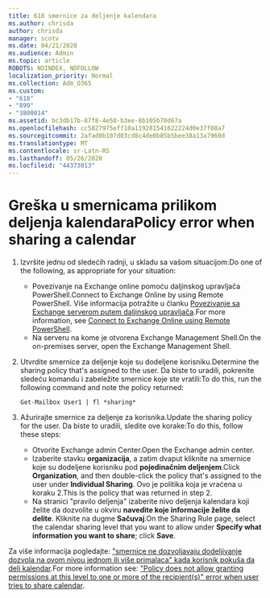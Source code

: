 ```yaml
---
title: 618 smernice za deljenje kalendara
ms.author: chrisda
author: chrisda
manager: scotv
ms.date: 04/21/2020
ms.audience: Admin
ms.topic: article
ROBOTS: NOINDEX, NOFOLLOW
localization_priority: Normal
ms.collection: Adm_O365
ms.custom:
- "618"
- "899"
- "3800014"
ms.assetid: bc3db17b-87f8-4e50-b3ee-8b105b70d67a
ms.openlocfilehash: cc5827975eff10a119281541622224d0e37f08a7
ms.sourcegitcommit: 2afad0b107d03cd8c4de0b85b5bee38a13a7960d
ms.translationtype: MT
ms.contentlocale: sr-Latn-RS
ms.lasthandoff: 05/26/2020
ms.locfileid: "44373013"
---
```

# <a name="policy-error-when-sharing-a-calendar"></a><span data-ttu-id="99a10-102">Greška u smernicama prilikom deljenja kalendara</span><span class="sxs-lookup"><span data-stu-id="99a10-102">Policy error when sharing a calendar</span></span>

1. <span data-ttu-id="99a10-103">Izvršite jednu od sledećih radnji, u skladu sa vašom situacijom:</span><span class="sxs-lookup"><span data-stu-id="99a10-103">Do one of the following, as appropriate for your situation:</span></span>
    - <span data-ttu-id="99a10-104">Povezivanje na Exchange online pomoću daljinskog upravljača PowerShell.</span><span class="sxs-lookup"><span data-stu-id="99a10-104">Connect to Exchange Online by using Remote PowerShell.</span></span> <span data-ttu-id="99a10-105">Više informacija potražite u članku [Povezivanje sa Exchange serverom putem daljinskog upravljača](https://technet.microsoft.com/library/jj984289%28v=exchg.160%29.aspx).</span><span class="sxs-lookup"><span data-stu-id="99a10-105">For more information, see [Connect to Exchange Online using Remote PowerShell](https://technet.microsoft.com/library/jj984289%28v=exchg.160%29.aspx).</span></span>
    - <span data-ttu-id="99a10-106">Na serveru na kome je otvorena Exchange Management Shell.</span><span class="sxs-lookup"><span data-stu-id="99a10-106">On the on-premises server, open the Exchange Management Shell.</span></span>
2. <span data-ttu-id="99a10-107">Utvrdite smernice za deljenje koje su dodeljene korisniku.</span><span class="sxs-lookup"><span data-stu-id="99a10-107">Determine the sharing policy that's assigned to the user.</span></span> <span data-ttu-id="99a10-108">Da biste to uradili, pokrenite sledeću komandu i zabeležite smernice koje ste vratili:</span><span class="sxs-lookup"><span data-stu-id="99a10-108">To do this, run the following command and note the policy returned:</span></span>

    `
    Get-Mailbox User1 | fl *sharing*
    `

3. <span data-ttu-id="99a10-109">Ažurirajte smernice za deljenje za korisnika.</span><span class="sxs-lookup"><span data-stu-id="99a10-109">Update the sharing policy for the user.</span></span> <span data-ttu-id="99a10-110">Da biste to uradili, sledite ove korake:</span><span class="sxs-lookup"><span data-stu-id="99a10-110">To do this, follow these steps:</span></span>
    - <span data-ttu-id="99a10-111">Otvorite Exchange admin Center.</span><span class="sxs-lookup"><span data-stu-id="99a10-111">Open the Exchange admin center.</span></span>
    - <span data-ttu-id="99a10-112">Izaberite stavku **organizacija**, a zatim dvaput kliknite na smernice koje su dodeljene korisniku pod **pojedinačnim deljenjem**.</span><span class="sxs-lookup"><span data-stu-id="99a10-112">Click **Organization**, and then double-click the policy that's assigned to the user under **Individual Sharing**.</span></span> <span data-ttu-id="99a10-113">Ovo je politika koja je vraćena u koraku 2.</span><span class="sxs-lookup"><span data-stu-id="99a10-113">This is the policy that was returned in step 2.</span></span>
    - <span data-ttu-id="99a10-114">Na stranici "pravilo deljenja" izaberite nivo deljenja kalendara koji želite da dozvolite u okviru **navedite koje informacije želite da delite**. Kliknite na dugme **Sačuvaj**.</span><span class="sxs-lookup"><span data-stu-id="99a10-114">On the Sharing Rule page, select the calendar sharing level that you want to allow under **Specify what information you want to share**; click **Save**.</span></span>

<span data-ttu-id="99a10-115">Za više informacija pogledajte: ["smernice ne dozvoljavaju dodeljivanje dozvola na ovom nivou jednom ili više primalaca" kada korisnik pokuša da deli kalendar](https://docs.microsoft.com/exchange/troubleshoot/calendar-sharing/policy-permissions-issue).</span><span class="sxs-lookup"><span data-stu-id="99a10-115">For more information see: ["Policy does not allow granting permissions at this level to one or more of the recipient(s)" error when user tries to share calendar](https://docs.microsoft.com/exchange/troubleshoot/calendar-sharing/policy-permissions-issue).</span></span>
